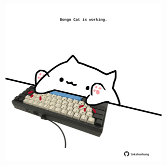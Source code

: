 <!-- built at 30/10/2022, 14:00:58 UTC -->
<p align="center">
  <img width="500" height="500" src="./ReadmeImage.svg">
</p>
